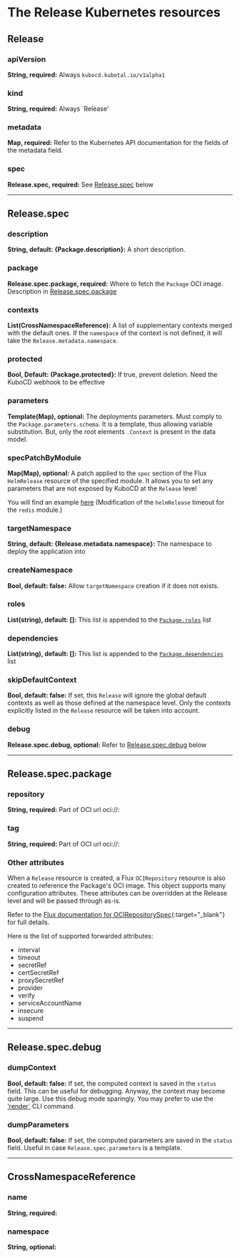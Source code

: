 # The Release Kubernetes resources


## Release

### apiVersion

**String, required:** Always `kubocd.kubotal.io/v1alpha1`

### kind

**String, required:** Always `Release'

### metadata

**Map, required:** Refer to the Kubernetes API documentation for the fields of the metadata field.

### spec

**Release.spec, required:** See [Release.spec](./#releasespec) below

---

## Release.spec

### description

**String, default: {Package.description}:** A short description. 

### package

**Release.spec.package, required:** Where to fetch the `Package` OCI image. Description in [Release.spec.package](./#releasespecpackage)

### contexts

**List(CrossNamespaceReference):** A list of supplementary contexts merged with the default ones. 
If the `namespace` of the context is not defined, it will take the `Release.metadata.namespace`.

### protected

**Bool, Default: {Package.protected}:** If true, prevent deletion. Need the KuboCD webhook to be effective

### parameters

**Template(Map), optional:** The deployments parameters. Must comply to the `Package.parameters.schema`. 
It is a template, thus allowing variable substitution. But, only the root elements `.Context` is present in the data model. 

### specPatchByModule

**Map(Map), optional:** A patch applied to the `spec` section of the Flux `HelmRelease` resource of the specified module.
It allows you to set any parameters that are not exposed by KuboCD at the `Release` level

You will find an example [here](https://github.com/kubocd/kubocd-doc/blob/main/samples/releases/redis3-basic.yaml) 
(Modification of the `helmRelease` timeout for the `redis` module.)

### targetNamespace

**String, default: {Release.metadata.namespace}:** The namespace to deploy the application into

### createNamespace

**Bool, default: false:** Allow `targetNamespace` creation if it does not exists.

### roles

**List(string), default: []:** This list is appended to the [`Package.roles`](./500-package.md/#roles) list

### dependencies

**List(string), default: []:** This list is appended to the [`Package.dependencies`](./500-package.md/#dependencies) list

### skipDefaultContext

**Bool, default: false:** If set, this `Release` will ignore the global default contexts as well as those defined at the namespace level.
Only the contexts explicitly listed in the `Release` resource will be taken into account.

### debug

**Release.spec.debug, optional:** Refer to [Release.spec.debug](./#releasespecdebug) below



---

## Release.spec.package

### repository

**String, required:** Part of OCI url oci://<repository>:<tag>

### tag

**String, required:** Part of OCI url oci://<repository>:<tag>

### Other attributes

When a `Release` resource is created, a Flux `OCIRepository` resource is also created to reference the Package's OCI image.
This object supports many configuration attributes. These attributes can be overridden at the Release level and will be passed through as-is.

Refer to the [Flux documentation for OCIRepositorySpec](https://fluxcd.io/flux/components/source/api/v1beta2/#source.toolkit.fluxcd.io/v1beta2.OCIRepositorySpec){:target="_blank"}
for full details.

Here is the list of supported forwarded attributes:

- interval
- timeout
- secretRef
- certSecretRef
- proxySecretRef
- provider
- verify 
- serviceAccountName
- insecure
- suspend

---

## Release.spec.debug

### dumpContext

**Bool, default: false:** If set, the computed context is saved in the `status` field. This can be useful for debugging. 
Anyway, the context may become quite large. Use this debug mode sparingly. You may prefer to use the [’render`](../user-guide/180-kubocd-cli.md/#kubocd-render) CLI command.

### dumpParameters

**Bool, default: false:** If set, the computed parameters are saved in the `status` field. Useful in case `Release.spec.parameters` is a template.

---

## CrossNamespaceReference

### name

**String, required:**

### namespace

**String, optional:**
